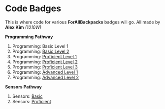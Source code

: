 # Code Badges
This is where code for various **ForAllBackpacks** badges will go.
All made by **Alex Kim** *(1010W)*

**Programming Pathway**
1. Programming: Basic Level 1
2. Programming: [Basic Level 2](https://github.com/alexkimch1/other-badges/tree/master/codebadge2)
3. Programming: [Proficient Level 1](https://github.com/alexkimch1/other-badges/tree/master/programbadgepro)
4. Programming: [Proficient Level 2](https://github.com/alexkimch1/other-badges/tree/master/programbadgepro2)
5. Programming: [Proficient Level 3](https://github.com/alexkimch1/other-badges/tree/master/programbadgepro3)
6. Programming: [Advanced Level 1](https://github.com/alexkimch1/other-badges/tree/master/programbadgeadv1)
7. Programming: [Advanced Level 2](https://github.com/alexkimch1/other-badges/tree/master/programbadgeadv2)

**Sensors Pathway**
1. Sensors: [Basic](https://github.com/alexkimch1/other-badges/tree/master/sensorbadge1)
2. Sensors: [Proficient](https://github.com/alexkimch1/other-badges/tree/master/sensorbadge2)
